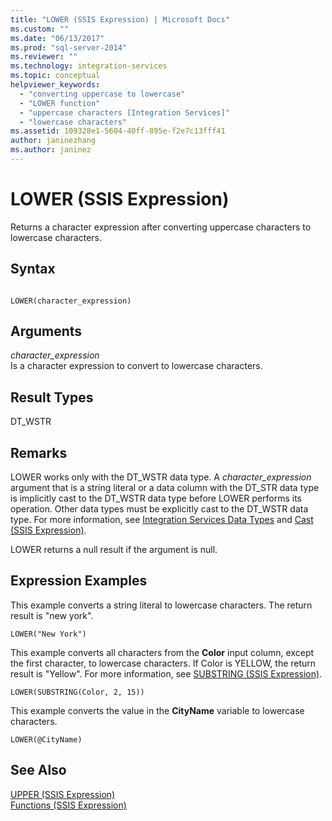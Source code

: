 ```yaml
---
title: "LOWER (SSIS Expression) | Microsoft Docs"
ms.custom: ""
ms.date: "06/13/2017"
ms.prod: "sql-server-2014"
ms.reviewer: ""
ms.technology: integration-services
ms.topic: conceptual
helpviewer_keywords: 
  - "converting uppercase to lowercase"
  - "LOWER function"
  - "uppercase characters [Integration Services]"
  - "lowercase characters"
ms.assetid: 109328e1-5604-40ff-895e-f2e7c13fff41
author: janinezhang
ms.author: janinez
---
```

# LOWER (SSIS Expression)
  Returns a character expression after converting uppercase characters to lowercase characters.  
  
## Syntax  
  
```  
  
LOWER(character_expression)  
```  
  
## Arguments  
 *character_expression*  
 Is a character expression to convert to lowercase characters.  
  
## Result Types  
 DT_WSTR  
  
## Remarks  
 LOWER works only with the DT_WSTR data type. A *character_expression* argument that is a string literal or a data column with the DT_STR data type is implicitly cast to the DT_WSTR data type before LOWER performs its operation. Other data types must be explicitly cast to the DT_WSTR data type. For more information, see [Integration Services Data Types](../data-flow/integration-services-data-types.md) and [Cast &#40;SSIS Expression&#41;](cast-ssis-expression.md).  
  
 LOWER returns a null result if the argument is null.  
  
## Expression Examples  
 This example converts a string literal to lowercase characters. The return result is "new york".  
  
```  
LOWER("New York")  
```  
  
 This example converts all characters from the **Color** input column, except the first character, to lowercase characters. If Color is YELLOW, the return result is "Yellow". For more information, see [SUBSTRING &#40;SSIS Expression&#41;](substring-ssis-expression.md).  
  
```  
LOWER(SUBSTRING(Color, 2, 15))  
```  
  
 This example converts the value in the **CityName** variable to lowercase characters.  
  
```  
LOWER(@CityName)  
```  
  
## See Also  
 [UPPER &#40;SSIS Expression&#41;](upper-ssis-expression.md)   
 [Functions &#40;SSIS Expression&#41;](functions-ssis-expression.md)  
  
  
